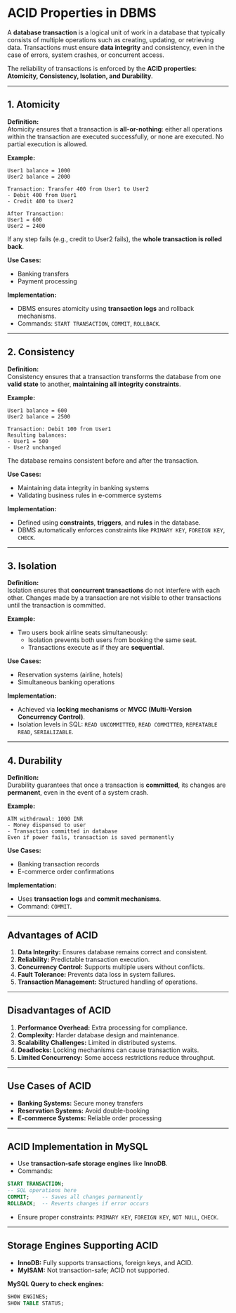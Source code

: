# ACID Properties in DBMS

A **database transaction** is a logical unit of work in a database that typically consists of multiple operations such as creating, updating, or retrieving data. Transactions must ensure **data integrity** and consistency, even in the case of errors, system crashes, or concurrent access.  

The reliability of transactions is enforced by the **ACID properties**: **Atomicity, Consistency, Isolation, and Durability**.

---

## 1. Atomicity
**Definition:**  
Atomicity ensures that a transaction is **all-or-nothing**: either all operations within the transaction are executed successfully, or none are executed. No partial execution is allowed.  

**Example:**
```
User1 balance = 1000
User2 balance = 2000

Transaction: Transfer 400 from User1 to User2
- Debit 400 from User1
- Credit 400 to User2

After Transaction:
User1 = 600
User2 = 2400
```
If any step fails (e.g., credit to User2 fails), the **whole transaction is rolled back**.  

**Use Cases:**  
- Banking transfers  
- Payment processing  

**Implementation:**  
- DBMS ensures atomicity using **transaction logs** and rollback mechanisms.
- Commands: `START TRANSACTION`, `COMMIT`, `ROLLBACK`.

---

## 2. Consistency
**Definition:**  
Consistency ensures that a transaction transforms the database from one **valid state** to another, **maintaining all integrity constraints**.  

**Example:**
```
User1 balance = 600
User2 balance = 2500

Transaction: Debit 100 from User1
Resulting balances:
- User1 = 500
- User2 unchanged
```
The database remains consistent before and after the transaction.  

**Use Cases:**  
- Maintaining data integrity in banking systems  
- Validating business rules in e-commerce systems  

**Implementation:**  
- Defined using **constraints**, **triggers**, and **rules** in the database.  
- DBMS automatically enforces constraints like `PRIMARY KEY`, `FOREIGN KEY`, `CHECK`.

---

## 3. Isolation
**Definition:**  
Isolation ensures that **concurrent transactions** do not interfere with each other. Changes made by a transaction are not visible to other transactions until the transaction is committed.  

**Example:**
- Two users book airline seats simultaneously:
  - Isolation prevents both users from booking the same seat.
  - Transactions execute as if they are **sequential**.

**Use Cases:**  
- Reservation systems (airline, hotels)  
- Simultaneous banking operations  

**Implementation:**  
- Achieved via **locking mechanisms** or **MVCC (Multi-Version Concurrency Control)**.
- Isolation levels in SQL: `READ UNCOMMITTED`, `READ COMMITTED`, `REPEATABLE READ`, `SERIALIZABLE`.

---

## 4. Durability
**Definition:**  
Durability guarantees that once a transaction is **committed**, its changes are **permanent**, even in the event of a system crash.  

**Example:**  
```
ATM withdrawal: 1000 INR
- Money dispensed to user
- Transaction committed in database
Even if power fails, transaction is saved permanently
```

**Use Cases:**  
- Banking transaction records  
- E-commerce order confirmations  

**Implementation:**  
- Uses **transaction logs** and **commit mechanisms**.
- Command: `COMMIT`.

---

## Advantages of ACID
1. **Data Integrity:** Ensures database remains correct and consistent.  
2. **Reliability:** Predictable transaction execution.  
3. **Concurrency Control:** Supports multiple users without conflicts.  
4. **Fault Tolerance:** Prevents data loss in system failures.  
5. **Transaction Management:** Structured handling of operations.

---

## Disadvantages of ACID
1. **Performance Overhead:** Extra processing for compliance.  
2. **Complexity:** Harder database design and maintenance.  
3. **Scalability Challenges:** Limited in distributed systems.  
4. **Deadlocks:** Locking mechanisms can cause transaction waits.  
5. **Limited Concurrency:** Some access restrictions reduce throughput.

---

## Use Cases of ACID
- **Banking Systems:** Secure money transfers  
- **Reservation Systems:** Avoid double-booking  
- **E-commerce Systems:** Reliable order processing  

---

## ACID Implementation in MySQL
- Use **transaction-safe storage engines** like **InnoDB**.  
- Commands:
```sql
START TRANSACTION;
-- SQL operations here
COMMIT;    -- Saves all changes permanently
ROLLBACK;  -- Reverts changes if error occurs
```
- Ensure proper constraints: `PRIMARY KEY`, `FOREIGN KEY`, `NOT NULL`, `CHECK`.

---

## Storage Engines Supporting ACID
- **InnoDB:** Fully supports transactions, foreign keys, and ACID.  
- **MyISAM:** Not transaction-safe; ACID not supported.  

**MySQL Query to check engines:**
```sql
SHOW ENGINES;
SHOW TABLE STATUS;
```

